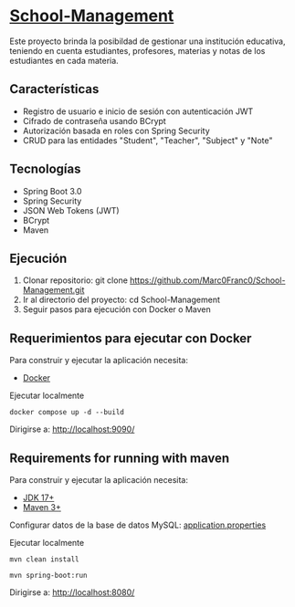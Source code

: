 # [School-Management](https://github.com/Marc0Franc0/School-Management#school-management)

Este proyecto brinda la posibildad de gestionar una 
institución educativa, teniendo en cuenta estudiantes, 
profesores, materias y notas de los estudiantes en cada materia.

## Características
- Registro de usuario e inicio de sesión con autenticación JWT 
- Cifrado de contraseña usando BCrypt 
- Autorización basada en roles con Spring Security
- CRUD para las entidades "Student", "Teacher", "Subject" y "Note"

## Tecnologías
- Spring Boot 3.0 
- Spring Security 
- JSON Web Tokens (JWT)
- BCrypt 
- Maven

## Ejecución
1. Clonar repositorio: git clone https://github.com/Marc0Franc0/School-Management.git
2. Ir al directorio del proyecto: cd School-Management
3. Seguir pasos para ejecución con Docker o Maven

## Requerimientos para ejecutar con Docker

Para construir y ejecutar la aplicación necesita:
- [Docker](https://www.docker.com/products/docker-desktop/)

Ejecutar localmente

```shell
docker compose up -d --build
```

Dirigirse a: [http://localhost:9090/](http://localhost:9090/)

## Requirements for running with maven

Para construir y ejecutar la aplicación necesita:

- [JDK 17+](https://www.oracle.com/java/technologies/downloads/#java17)
- [Maven 3+](https://maven.apache.org)

Configurar datos de la base de datos MySQL: [application.properties](https://github.com/Marc0Franc0/School-Management/blob/main/src/main/resources/application.properties)

Ejecutar localmente

```shell
mvn clean install
```
```shell
mvn spring-boot:run
```

Dirigirse a: [http://localhost:8080/](http://localhost:8080/)
